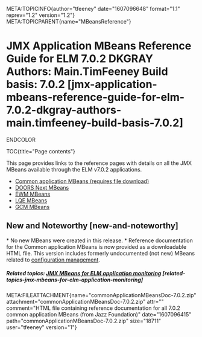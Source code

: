 META:TOPICINFO{author="tfeeney" date="1607096648" format="1.1"
reprev="1.2" version="1.2"} META:TOPICPARENT{name="MBeansReference"}

# JMX Application MBeans Reference Guide for ELM 7.0.2 DKGRAY Authors: Main.TimFeeney Build basis: 7.0.2 [jmx-application-mbeans-reference-guide-for-elm-7.0.2-dkgray-authors-main.timfeeney-build-basis-7.0.2]

ENDCOLOR

TOC{title="Page contents"}

This page provides links to the reference pages with details on all the
JMX MBeans available through the ELM v7.0.2 applications.

-   [Common application MBeans (requires file
    download)](ATTACHURL/commonApplicationMBeansDoc-7.0.2.zip)
-   [DOORS Next MBeans](RDNG70Beans)
-   [EWM
    MBeans](https://jazz.net/wiki/bin/view/Main/RTCMonitoringMBeans)
-   [LQE MBeans](https://jazz.net/library/article/90785)
-   [GCM MBeans](GCM70Beans)

## New and Noteworthy [new-and-noteworthy]

\* No new MBeans were created in this release. \* Reference
documentation for the Common application MBeans is now provided as a
downloadable HTML file. This version includes formerly undocumented (not
new) MBeans related to [configuration
management](https://jazz.net/jazz/web/projects/Jazz20Foundation#action=com.ibm.team.workitem.viewWorkItem&id=512149).

##### Related topics: [JMX MBeans for ELM application monitoring](JMXMBeans) [related-topics-jmx-mbeans-for-elm-application-monitoring]

META:FILEATTACHMENT{name="commonApplicationMBeansDoc-7.0.2.zip"
attachment="commonApplicationMBeansDoc-7.0.2.zip" attr="" comment="HTML
file containing reference documentation for all 7.0.2 common application
MBeans (from Jazz Foundation)" date="1607096415"
path="commonApplicationMBeansDoc-7.0.2.zip" size="18711" user="tfeeney"
version="1"}
